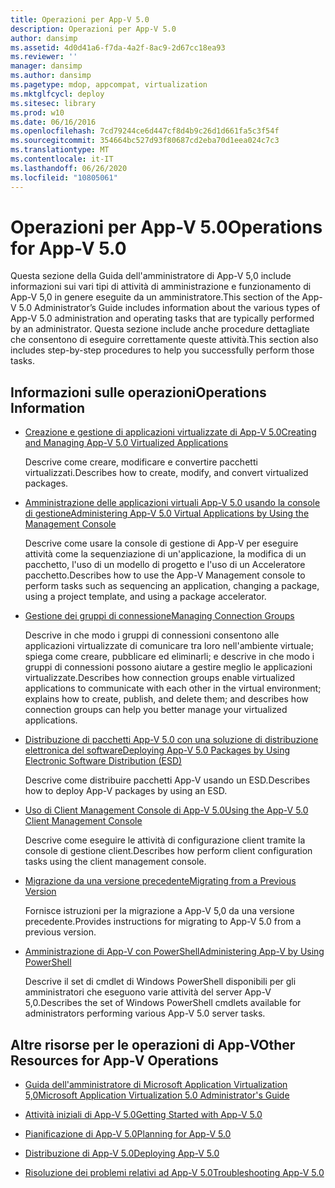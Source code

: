 ```yaml
---
title: Operazioni per App-V 5.0
description: Operazioni per App-V 5.0
author: dansimp
ms.assetid: 4d0d41a6-f7da-4a2f-8ac9-2d67cc18ea93
ms.reviewer: ''
manager: dansimp
ms.author: dansimp
ms.pagetype: mdop, appcompat, virtualization
ms.mktglfcycl: deploy
ms.sitesec: library
ms.prod: w10
ms.date: 06/16/2016
ms.openlocfilehash: 7cd79244ce6d447cf8d4b9c26d1d661fa5c3f54f
ms.sourcegitcommit: 354664bc527d93f80687cd2eba70d1eea024c7c3
ms.translationtype: MT
ms.contentlocale: it-IT
ms.lasthandoff: 06/26/2020
ms.locfileid: "10805061"
---
```

# <span data-ttu-id="88e3f-103">Operazioni per App-V 5.0</span><span class="sxs-lookup"><span data-stu-id="88e3f-103">Operations for App-V 5.0</span></span>


<span data-ttu-id="88e3f-104">Questa sezione della Guida dell'amministratore di App-V 5,0 include informazioni sui vari tipi di attività di amministrazione e funzionamento di App-V 5,0 in genere eseguite da un amministratore.</span><span class="sxs-lookup"><span data-stu-id="88e3f-104">This section of the App-V 5.0 Administrator’s Guide includes information about the various types of App-V 5.0 administration and operating tasks that are typically performed by an administrator.</span></span> <span data-ttu-id="88e3f-105">Questa sezione include anche procedure dettagliate che consentono di eseguire correttamente queste attività.</span><span class="sxs-lookup"><span data-stu-id="88e3f-105">This section also includes step-by-step procedures to help you successfully perform those tasks.</span></span>

## <span data-ttu-id="88e3f-106">Informazioni sulle operazioni</span><span class="sxs-lookup"><span data-stu-id="88e3f-106">Operations Information</span></span>


-   [<span data-ttu-id="88e3f-107">Creazione e gestione di applicazioni virtualizzate di App-V 5.0</span><span class="sxs-lookup"><span data-stu-id="88e3f-107">Creating and Managing App-V 5.0 Virtualized Applications</span></span>](creating-and-managing-app-v-50-virtualized-applications.md)

    <span data-ttu-id="88e3f-108">Descrive come creare, modificare e convertire pacchetti virtualizzati.</span><span class="sxs-lookup"><span data-stu-id="88e3f-108">Describes how to create, modify, and convert virtualized packages.</span></span>

-   [<span data-ttu-id="88e3f-109">Amministrazione delle applicazioni virtuali App-V 5.0 usando la console di gestione</span><span class="sxs-lookup"><span data-stu-id="88e3f-109">Administering App-V 5.0 Virtual Applications by Using the Management Console</span></span>](administering-app-v-50-virtual-applications-by-using-the-management-console.md)

    <span data-ttu-id="88e3f-110">Descrive come usare la console di gestione di App-V per eseguire attività come la sequenziazione di un'applicazione, la modifica di un pacchetto, l'uso di un modello di progetto e l'uso di un Acceleratore pacchetto.</span><span class="sxs-lookup"><span data-stu-id="88e3f-110">Describes how to use the App-V Management console to perform tasks such as sequencing an application, changing a package, using a project template, and using a package accelerator.</span></span>

-   [<span data-ttu-id="88e3f-111">Gestione dei gruppi di connessione</span><span class="sxs-lookup"><span data-stu-id="88e3f-111">Managing Connection Groups</span></span>](managing-connection-groups.md)

    <span data-ttu-id="88e3f-112">Descrive in che modo i gruppi di connessioni consentono alle applicazioni virtualizzate di comunicare tra loro nell'ambiente virtuale; spiega come creare, pubblicare ed eliminarli; e descrive in che modo i gruppi di connessioni possono aiutare a gestire meglio le applicazioni virtualizzate.</span><span class="sxs-lookup"><span data-stu-id="88e3f-112">Describes how connection groups enable virtualized applications to communicate with each other in the virtual environment; explains how to create, publish, and delete them; and describes how connection groups can help you better manage your virtualized applications.</span></span>

-   [<span data-ttu-id="88e3f-113">Distribuzione di pacchetti App-V 5.0 con una soluzione di distribuzione elettronica del software</span><span class="sxs-lookup"><span data-stu-id="88e3f-113">Deploying App-V 5.0 Packages by Using Electronic Software Distribution (ESD)</span></span>](deploying-app-v-50-packages-by-using-electronic-software-distribution--esd-.md)

    <span data-ttu-id="88e3f-114">Descrive come distribuire pacchetti App-V usando un ESD.</span><span class="sxs-lookup"><span data-stu-id="88e3f-114">Describes how to deploy App-V packages by using an ESD.</span></span>

-   [<span data-ttu-id="88e3f-115">Uso di Client Management Console di App-V 5.0</span><span class="sxs-lookup"><span data-stu-id="88e3f-115">Using the App-V 5.0 Client Management Console</span></span>](using-the-app-v-50-client-management-console.md)

    <span data-ttu-id="88e3f-116">Descrive come eseguire le attività di configurazione client tramite la console di gestione client.</span><span class="sxs-lookup"><span data-stu-id="88e3f-116">Describes how perform client configuration tasks using the client management console.</span></span>

-   [<span data-ttu-id="88e3f-117">Migrazione da una versione precedente</span><span class="sxs-lookup"><span data-stu-id="88e3f-117">Migrating from a Previous Version</span></span>](migrating-from-a-previous-version-app-v-50.md)

    <span data-ttu-id="88e3f-118">Fornisce istruzioni per la migrazione a App-V 5,0 da una versione precedente.</span><span class="sxs-lookup"><span data-stu-id="88e3f-118">Provides instructions for migrating to App-V 5.0 from a previous version.</span></span>

-   [<span data-ttu-id="88e3f-119">Amministrazione di App-V con PowerShell</span><span class="sxs-lookup"><span data-stu-id="88e3f-119">Administering App-V by Using PowerShell</span></span>](administering-app-v-by-using-powershell.md)

    <span data-ttu-id="88e3f-120">Descrive il set di cmdlet di Windows PowerShell disponibili per gli amministratori che eseguono varie attività del server App-V 5,0.</span><span class="sxs-lookup"><span data-stu-id="88e3f-120">Describes the set of Windows PowerShell cmdlets available for administrators performing various App-V 5.0 server tasks.</span></span>






## <span data-ttu-id="88e3f-121">Altre risorse per le operazioni di App-V</span><span class="sxs-lookup"><span data-stu-id="88e3f-121">Other Resources for App-V Operations</span></span>


-   [<span data-ttu-id="88e3f-122">Guida dell'amministratore di Microsoft Application Virtualization 5,0</span><span class="sxs-lookup"><span data-stu-id="88e3f-122">Microsoft Application Virtualization 5.0 Administrator's Guide</span></span>](microsoft-application-virtualization-50-administrators-guide.md)

-   [<span data-ttu-id="88e3f-123">Attività iniziali di App-V 5.0</span><span class="sxs-lookup"><span data-stu-id="88e3f-123">Getting Started with App-V 5.0</span></span>](getting-started-with-app-v-50--rtm.md)

-   [<span data-ttu-id="88e3f-124">Pianificazione di App-V 5.0</span><span class="sxs-lookup"><span data-stu-id="88e3f-124">Planning for App-V 5.0</span></span>](planning-for-app-v-50-rc.md)

-   [<span data-ttu-id="88e3f-125">Distribuzione di App-V 5.0</span><span class="sxs-lookup"><span data-stu-id="88e3f-125">Deploying App-V 5.0</span></span>](deploying-app-v-50.md)

-   [<span data-ttu-id="88e3f-126">Risoluzione dei problemi relativi ad App-V 5.0</span><span class="sxs-lookup"><span data-stu-id="88e3f-126">Troubleshooting App-V 5.0</span></span>](troubleshooting-app-v-50.md)

 

 





